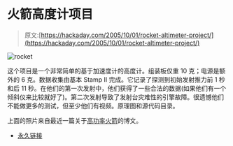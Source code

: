 # 火箭高度计项目

> 原文:[https://hackaday.com/2005/10/01/rocket-altimeter-project/](https://hackaday.com/2005/10/01/rocket-altimeter-project/)

![rocket](../Images/bbc73fe320506b8d5851b132a5415113.png)

这个项目是一个非常简单的基于加速度计的高度计。组装板仅重 10 克；电源是额外的 6 克。数据收集由基本 Stamp II 完成。它记录了探测到初始发射推力前 1 秒和后 11 秒。在他们的第一次发射中，他们获得了一些合法的数据(如果他们有一个倾斜仪来比较就好了)。第二次发射导致了发射台灾难性的引擎故障。很遗憾他们不能做更多的测试，但至少他们有视频。原理图和源代码目录。

上面的照片来自最近一篇关于[高功率火箭](http://www.boingboing.net/2005/09/29/high_power_rocketry_.html)的博文。

*   [永久链接](http://www.rocket-roar.com/rap/alt.html)